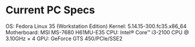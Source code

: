 # Current PC Specs

 OS: Fedora Linux 35 (Workstation Edition)
 Kernel: 5.14.15-300.fc35.x86_64
 Motherboard: MSI MS-7680 H61MU-E35
 CPU: Intel® Core™ i3-2100 CPU @ 3.10GHz × 4
 GPU: GeForce GTS 450/PCIe/SSE2